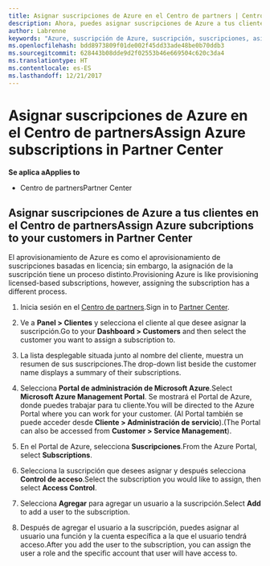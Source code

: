 ```yaml
---
title: Asignar suscripciones de Azure en el Centro de partners | Centro de partners
description: Ahora, puedes asignar suscripciones de Azure a tus clientes en el Centro de partners.
author: Labrenne
keywords: "Azure, suscripción de Azure, suscripción, suscripciones, asignar suscripción"
ms.openlocfilehash: bdd8973809f01de002f45dd33ade48be0b70ddb3
ms.sourcegitcommit: 628443b08dde9d2f02553b46e669504c620c3da4
ms.translationtype: HT
ms.contentlocale: es-ES
ms.lasthandoff: 12/21/2017
---
```

# <a name="assign-azure-subscriptions-in-partner-center"></a><span data-ttu-id="b3013-104">Asignar suscripciones de Azure en el Centro de partners</span><span class="sxs-lookup"><span data-stu-id="b3013-104">Assign Azure subscriptions in Partner Center</span></span>

**<span data-ttu-id="b3013-105">Se aplica a</span><span class="sxs-lookup"><span data-stu-id="b3013-105">Applies to</span></span>**

-  <span data-ttu-id="b3013-106">Centro de partners</span><span class="sxs-lookup"><span data-stu-id="b3013-106">Partner Center</span></span>
 
## <a name="assign-azure-subcriptions-to-your-customers-in-partner-center"></a><span data-ttu-id="b3013-107">Asignar suscripciones de Azure a tus clientes en el Centro de partners</span><span class="sxs-lookup"><span data-stu-id="b3013-107">Assign Azure subcriptions to your customers in Partner Center</span></span>

<span data-ttu-id="b3013-108">El aprovisionamiento de Azure es como el aprovisionamiento de suscripciones basadas en licencia; sin embargo, la asignación de la suscripción tiene un proceso distinto.</span><span class="sxs-lookup"><span data-stu-id="b3013-108">Provisioning Azure is like provisioning licensed-based subscriptions, however, assigning the subscription has a different process.</span></span>
 
1. <span data-ttu-id="b3013-109">Inicia sesión en el [Centro de partners](https://na01.safelinks.protection.outlook.com/?url=https%3A%2F%2Fpartnercenter.microsoft.com%2F&data=02%7C01%7Cv-keimag%40microsoft.com%7C6f107d2337fa483b078e08d4efba2d13%7C72f988bf86f141af91ab2d7cd011db47%7C1%7C0%7C636397030307982666&sdata=jViWaoT04hVO10MpiduZoNV95Iv%2B4RX3wpVd028RHSU%3D&reserved=0).</span><span class="sxs-lookup"><span data-stu-id="b3013-109">Sign in to [Partner Center](https://na01.safelinks.protection.outlook.com/?url=https%3A%2F%2Fpartnercenter.microsoft.com%2F&data=02%7C01%7Cv-keimag%40microsoft.com%7C6f107d2337fa483b078e08d4efba2d13%7C72f988bf86f141af91ab2d7cd011db47%7C1%7C0%7C636397030307982666&sdata=jViWaoT04hVO10MpiduZoNV95Iv%2B4RX3wpVd028RHSU%3D&reserved=0).</span></span>

2. <span data-ttu-id="b3013-110">Ve a **Panel > Clientes** y selecciona el cliente al que desee asignar la suscripción.</span><span class="sxs-lookup"><span data-stu-id="b3013-110">Go to your **Dashboard > Customers** and then select the customer you want to assign a subscription to.</span></span>

3. <span data-ttu-id="b3013-111">La lista desplegable situada junto al nombre del cliente, muestra un resumen de sus suscripciones.</span><span class="sxs-lookup"><span data-stu-id="b3013-111">The drop-down list beside the customer name displays a summary of their subscriptions.</span></span>

4. <span data-ttu-id="b3013-112">Selecciona **Portal de administración de Microsoft Azure**.</span><span class="sxs-lookup"><span data-stu-id="b3013-112">Select **Microsoft Azure Management Portal**.</span></span> <span data-ttu-id="b3013-113">Se mostrará el Portal de Azure, donde puedes trabajar para tu cliente.</span><span class="sxs-lookup"><span data-stu-id="b3013-113">You will be directed to the Azure Portal where you can work for your customer.</span></span> <span data-ttu-id="b3013-114">(Al Portal también se puede acceder desde **Cliente > Administración de servicio**).</span><span class="sxs-lookup"><span data-stu-id="b3013-114">(The Portal can also be accessed from **Customer > Service Management**).</span></span>

5. <span data-ttu-id="b3013-115">En el Portal de Azure, selecciona **Suscripciones**.</span><span class="sxs-lookup"><span data-stu-id="b3013-115">From the Azure Portal, select **Subscriptions**.</span></span>

6. <span data-ttu-id="b3013-116">Selecciona la suscripción que desees asignar y después selecciona **Control de acceso**.</span><span class="sxs-lookup"><span data-stu-id="b3013-116">Select the subscription you would like to assign, then select **Access Control**.</span></span>

7. <span data-ttu-id="b3013-117">Selecciona **Agregar** para agregar un usuario a la suscripción.</span><span class="sxs-lookup"><span data-stu-id="b3013-117">Select **Add** to add a user to the subscription.</span></span> 

8. <span data-ttu-id="b3013-118">Después de agregar el usuario a la suscripción, puedes asignar al usuario una función y la cuenta específica a la que el usuario tendrá acceso.</span><span class="sxs-lookup"><span data-stu-id="b3013-118">After you add the user to the subscription, you can assign the user a role and the specific account that user will have access to.</span></span> 


